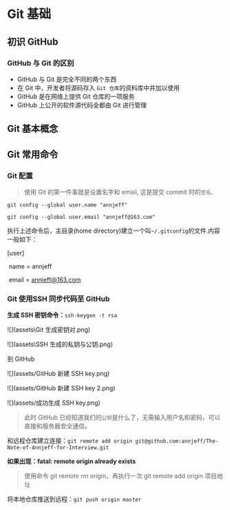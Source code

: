 # Git 基础

##  初识 GitHub 

### GitHub 与 Git 的区别

- GitHub 与 Git 是完全不同的两个东西
- 在 Git 中，开发者将源码存入 `Git 仓库`的资料库中并加以使用
- GitHub 是在网络上提供 Git 仓库的一项服务
- GitHub 上公开的软件源代码全都由 Git 进行管理

### 

## Git 基本概念

## Git 常用命令

### Git 配置

> 使用 Git 的第一件事就是设置名字和 email, 这是提交 commit 时的`签名`.

`git config --global user.name "annjeff"`

`git config --global user.email "annjeff@163.com"`

执行上述命令后，主目录(home directory)建立一个叫`~/.gitconfig`的文件.内容一般如下：

[user]

​	name = annjeff

​	email =  annjeff@163.com



### Git 使用SSH 同步代码至 GitHub

**生成 SSH 密钥命令：**`ssh-keygen -t rsa`

![](assets\Git 生成密钥对.png)

![](assets\SSH 生成的私钥与公钥.png)

到 GitHub

![](assets/GitHub 新建 SSH key.png)



![](assets/GitHub 新建 SSH key 2.png)



![](assets/成功生成 SSH key.png)

> 此时 GitHub 已经知道我们的`公钥`是什么了，无需输入用户名和密码，可以直接和服务器安全通信。



和远程仓库建立连接：`git remote add origin git@github.com:annjeff/The-Note-of-Annjeff-for-Interview.git`

**如果出现：fatal: remote origin already exists**

>  使用命令 git remote rm origin，再执行一次 git remote add origin 项目地址

将本地仓库推送到远程：`git push origin master`